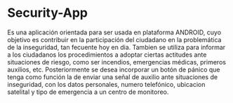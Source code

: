 # Security-App
Es una aplicación orientada para ser usada en plataforma ANDROID, cuyo objetivo es contribuir en la participación del ciudadano en la problemática de la inseguridad, tan fecuente hoy en dia.
Tambien se utiliza para informar a los ciudadanos los procedimientos a adoptar ciertas actitudes ante situaciones de riesgo, como ser incendios, emergencias médicas, primeros auxilios, etc.
Posteriormente se desea incorporar un botón de pánico que tenga como función la de enviar una señal de auxilio ante situaciones de inseguridad, con los datos personales, numero telefónico, ubicacion satelital y tipo de emergencia a un centro de monitoreo.
